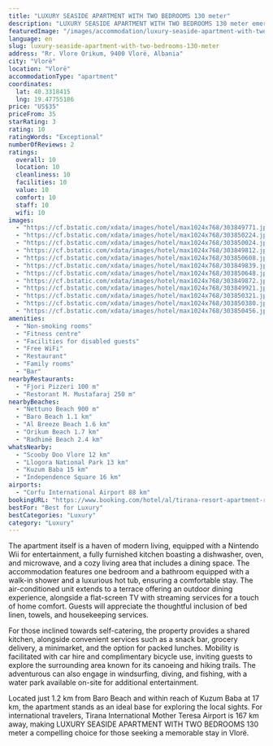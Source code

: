 ```yaml
---
title: "LUXURY SEASIDE APARTMENT WITH TWO BEDROOMS 130 meter"
description: "LUXURY SEASIDE APARTMENT WITH TWO BEDROOMS 130 meter emerges as a prime choice for travelers seeking a blend of comfort and adventure in Vlorë, situated a stone's throw away from Orikum Beach and a brief stroll from Nettuno Beach."
featuredImage: "/images/accommodation/luxury-seaside-apartment-with-two-bedrooms-130-meter-303849771.jpg"
language: en
slug: luxury-seaside-apartment-with-two-bedrooms-130-meter
address: "Rr. Vlore Orikum, 9400 Vlorë, Albania"
city: "Vlorë"
location: "Vlorë"
accommodationType: "apartment"
coordinates:
  lat: 40.3318415
  lng: 19.47755186
price: "US$35"
priceFrom: 35
starRating: 3
rating: 10
ratingWords: "Exceptional"
numberOfReviews: 2
ratings:
  overall: 10
  location: 10
  cleanliness: 10
  facilities: 10
  value: 10
  comfort: 10
  staff: 10
  wifi: 10
images:
  - "https://cf.bstatic.com/xdata/images/hotel/max1024x768/303849771.jpg?k=c78b63bf4c45384ca74a843e5106569e066e286bb5dd0b6bf867f4c313d3d4b8&o=&hp=1"
  - "https://cf.bstatic.com/xdata/images/hotel/max1024x768/303850224.jpg?k=b3a4560898a93268940cae0429b6b74e1f6e6ef026401afcb0c3fa303501527e&o=&hp=1"
  - "https://cf.bstatic.com/xdata/images/hotel/max1024x768/303850024.jpg?k=c04ff1539d005d337dc1cae14b17a7a84c8a4234d8d011e1214ed709df5ab194&o=&hp=1"
  - "https://cf.bstatic.com/xdata/images/hotel/max1024x768/303849812.jpg?k=7d5c0667092037e98e2ee293f0580bf304cc43a97605f715231e049f6f38f019&o=&hp=1"
  - "https://cf.bstatic.com/xdata/images/hotel/max1024x768/303850608.jpg?k=6ce58d92988aaff005d5e21f55231410b1baf7612d86fa25effd2c4c451e62db&o=&hp=1"
  - "https://cf.bstatic.com/xdata/images/hotel/max1024x768/303849839.jpg?k=8dd266e580532a0d318acebcb53e9fec22379ad73a3c3287368148befff8ef06&o=&hp=1"
  - "https://cf.bstatic.com/xdata/images/hotel/max1024x768/303850648.jpg?k=1a7c97b805fefaa5afb758f3193c6850a15997729ad95faaa62469a3da2e0bb3&o=&hp=1"
  - "https://cf.bstatic.com/xdata/images/hotel/max1024x768/303849872.jpg?k=e25df1e15c1297a2c604eb7353143298f38b517f2de2011fa260642383f832ea&o=&hp=1"
  - "https://cf.bstatic.com/xdata/images/hotel/max1024x768/303849921.jpg?k=da47742512e6c7ed8f4278d1b04c9b322dc082b65b279ac24683f0073a54e0ca&o=&hp=1"
  - "https://cf.bstatic.com/xdata/images/hotel/max1024x768/303850321.jpg?k=7e63498ec587cae332b7f1ea67f4df629ed73d59d0e6cd7229d22ede1127d459&o=&hp=1"
  - "https://cf.bstatic.com/xdata/images/hotel/max1024x768/303850380.jpg?k=dccd2895c33cf33a9986863caa1e172a20f97b3db824798864f80b41c7b83ba2&o=&hp=1"
  - "https://cf.bstatic.com/xdata/images/hotel/max1024x768/303850456.jpg?k=6acabd59fd3479454ba331f4187c7c7d6ff43396e68b523ed8a99ec9b0c4f133&o=&hp=1"
amenities:
  - "Non-smoking rooms"
  - "Fitness centre"
  - "Facilities for disabled guests"
  - "Free WiFi"
  - "Restaurant"
  - "Family rooms"
  - "Bar"
nearbyRestaurants:
  - "Fjori Pizzeri 100 m"
  - "Restorant M. Mustafaraj 250 m"
nearbyBeaches:
  - "Nettuno Beach 900 m"
  - "Baro Beach 1.1 km"
  - "Al Breeze Beach 1.6 km"
  - "Orikum Beach 1.7 km"
  - "Radhimë Beach 2.4 km"
whatsNearby:
  - "Scooby Doo Vlore 12 km"
  - "Llogora National Park 13 km"
  - "Kuzum Baba 15 km"
  - "Independence Square 16 km"
airports:
  - "Corfu International Airport 88 km"
bookingURL: "https://www.booking.com/hotel/al/tirana-resort-apartment-radhime.en-gb.html?aid=8035640"
bestFor: "Best for Luxury"
bestCategories: "Luxury"
category: "Luxury"
---
```


The apartment itself is a haven of modern living, equipped with a Nintendo Wii for entertainment, a fully furnished kitchen boasting a dishwasher, oven, and microwave, and a cozy living area that includes a dining space. The accommodation features one bedroom and a bathroom equipped with a walk-in shower and a luxurious hot tub, ensuring a comfortable stay. The air-conditioned unit extends to a terrace offering an outdoor dining experience, alongside a flat-screen TV with streaming services for a touch of home comfort. Guests will appreciate the thoughtful inclusion of bed linen, towels, and housekeeping services.

For those inclined towards self-catering, the property provides a shared kitchen, alongside convenient services such as a snack bar, grocery delivery, a minimarket, and the option for packed lunches. Mobility is facilitated with car hire and complimentary bicycle use, inviting guests to explore the surrounding area known for its canoeing and hiking trails. The adventurous can also engage in windsurfing, diving, and fishing, with a water park available on-site for additional entertainment.

Located just 1.2 km from Baro Beach and within reach of Kuzum Baba at 17 km, the apartment stands as an ideal base for exploring the local sights. For international travelers, Tirana International Mother Teresa Airport is 167 km away, making LUXURY SEASIDE APARTMENT WITH TWO BEDROOMS 130 meter a compelling choice for those seeking a memorable stay in Vlorë.